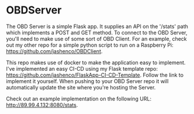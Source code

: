 # OBDServer

The OBD Server is a simple Flask app. It supplies an API on the '/stats' path which implements a POST and GET method.
To connect to the OBD Server, you'll need to make use of some sort of OBD Client. For an example, check out my other repo for a simple python script to run on a Raspberry Pi: https://github.com/jashenco/OBDClient.

This repo makes use of docker to make the application easy to implement. I've implemented an easy CI-CD using my Flask template repo: https://github.com/jashenco/FlaskApp-CI-CD-Template.
Follow the link to implement it yourself. When pushing to your OBD Server repo it will automatically update the site where you're hosting the Server.

Check out an example implementation on the following URL: http://89.99.4.132:8080/stats.
